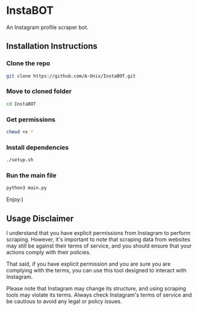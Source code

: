 # InstaBOT
An Instagram profile scraper bot.

## Installation Instructions

### Clone the repo
```bash
git clone https://github.com/A-Unix/InstaBOT.git
```
### Move to cloned folder
```bash
cd InstaBOT
```
### Get permissions
```bash
chmod +x *
```
### Install dependencies
```bash
./setup.sh
```
### Run the main file
```bash
python3 main.py
```
Enjoy:)

## Usage Disclaimer
I understand that you have explicit permissions from Instagram to perform scraping. However, it's important to note that scraping data from websites may still be against their terms of service, and you should ensure that your actions comply with their policies.

That said, if you have explicit permission and you are sure you are complying with the terms, you can use this tool designed to interact with Instagram.

Please note that Instagram may change its structure, and using scraping tools may violate its terms. Always check Instagram's terms of service and be cautious to avoid any legal or policy issues.

